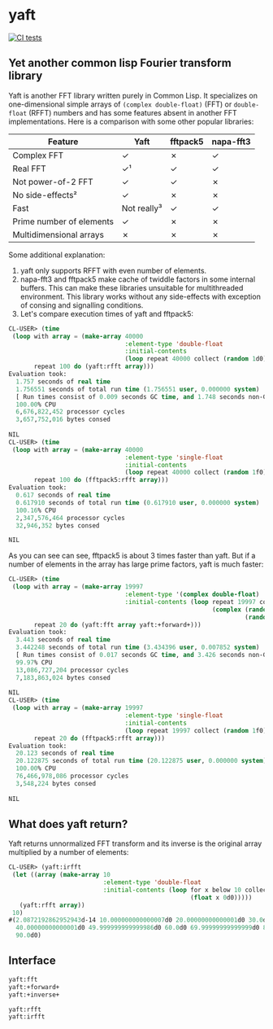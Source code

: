 # yaft 
[![CI tests](https://github.com/shamazmazum/yaft/actions/workflows/test.yml/badge.svg)](https://github.com/shamazmazum/yaft/actions/workflows/test.yml)

## Yet another common lisp Fourier transform library

Yaft is another FFT library written purely in Common Lisp. It specializes on
one-dimensional simple arrays of `(complex double-float)` (FFT) or
`double-float` (RFFT) numbers and has some features absent in another FFT
implementations. Here is a comparison with some other popular libraries:

|  Feature                   |  Yaft         | fftpack5  | napa-fft3    |
|----------------------------|---------------|-----------|--------------|
| Complex FFT                |    ✓          |     ✗     |     ✓        |
| Real FFT                   |    ✓¹         |     ✓     |     ✓        |
| Not power-of-2 FFT         |    ✓          |     ✓     |     ✗        |
| No side-effects²           |    ✓          |     ✗     |     ✗        |
| Fast                       |  Not really³  |     ✓     |     ✓        |
| Prime number of elements   |    ✓          |     ✗     |     ✗        |
| Multidimensional arrays    |    ✗          |     ✗     |     ✗        |

Some additional explanation:

1. yaft only supports RFFT with even number of elements.
2. napa-fft3 and fftpack5 make cache of twiddle factors in some internal
   buffers. This can make these libraries unsuitable for multithreaded
   environment. This library works without any side-effects with exception of
   consing and signalling conditions.
3. Let's compare execution times of yaft and fftpack5:


``` lisp
CL-USER> (time
 (loop with array = (make-array 40000
                                :element-type 'double-float
                                :initial-contents
                                (loop repeat 40000 collect (random 1d0)))
       repeat 100 do (yaft:rfft array)))
Evaluation took:
  1.757 seconds of real time
  1.756551 seconds of total run time (1.756551 user, 0.000000 system)
  [ Run times consist of 0.009 seconds GC time, and 1.748 seconds non-GC time. ]
  100.00% CPU
  6,676,822,452 processor cycles
  3,657,752,016 bytes consed
  
NIL
CL-USER> (time
 (loop with array = (make-array 40000
                                :element-type 'single-float
                                :initial-contents
                                (loop repeat 40000 collect (random 1f0)))
       repeat 100 do (fftpack5:rfft array)))
Evaluation took:
  0.617 seconds of real time
  0.617910 seconds of total run time (0.617910 user, 0.000000 system)
  100.16% CPU
  2,347,576,464 processor cycles
  32,946,352 bytes consed

NIL
```

As you can see can see, fftpack5 is about 3 times faster than yaft. But if a
number of elements in the array has large prime factors, yaft is much faster:

``` lisp
CL-USER> (time
 (loop with array = (make-array 19997
                                :element-type '(complex double-float)
                                :initial-contents (loop repeat 19997 collect
                                                        (complex (random 1d0)
                                                                 (random 1d0))))
       repeat 20 do (yaft:fft array yaft:+forward+)))
Evaluation took:
  3.443 seconds of real time
  3.442248 seconds of total run time (3.434396 user, 0.007852 system)
  [ Run times consist of 0.017 seconds GC time, and 3.426 seconds non-GC time. ]
  99.97% CPU
  13,086,727,204 processor cycles
  7,183,863,024 bytes consed
  
NIL
CL-USER> (time
 (loop with array = (make-array 19997
                                :element-type 'single-float
                                :initial-contents
                                (loop repeat 19997 collect (random 1f0)))
       repeat 20 do (fftpack5:rfft array)))
Evaluation took:
  20.123 seconds of real time
  20.122875 seconds of total run time (20.122875 user, 0.000000 system)
  100.00% CPU
  76,466,978,086 processor cycles
  3,548,224 bytes consed
  
NIL
```

## What does yaft return?

Yaft returns unnormalized FFT transform and its inverse is the original array
multiplied by a number of elements:

``` lisp
CL-USER> (yaft:irfft
 (let ((array (make-array 10
                          :element-type 'double-float
                          :initial-contents (loop for x below 10 collect
                                                  (float x 0d0)))))
   (yaft:rfft array))
 10)
#(2.0872192862952943d-14 10.000000000000007d0 20.00000000000001d0 30.0d0
  40.00000000000001d0 49.999999999999986d0 60.0d0 69.99999999999999d0 80.0d0
  90.0d0)
```

## Interface

``` lisp
yaft:fft
yaft:+forward+
yaft:+inverse+

yaft:rfft
yaft:irfft
```
